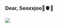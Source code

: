 ### Dear, Seoxxjoo🪼🫀🍥

<img src="https://capsule-render.vercel.app/api?type=rect&color=00008B&height=100&section=header&text=텍스트&fontSize=20&fontColor=ffff" />
